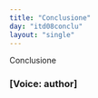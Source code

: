 ```yaml
---
title: "Conclusione"
day: "itd08conclu"
layout: "single"
---
```

<html>
 <head>
 </head>
 <body>
  <div id="d08conclu" type="conclusion" who="author">
   <head>
    Conclusione
   </head>
   <p>
    <h3>
     [Voice: author]
    </h3>
   </p>
   <!--****giovi
04/15: you need to encode la "bella fontana" once you know which one it is

exactly
05/03: done, but not sure it is always the same one****-->
   <p>
    <milestone id="p99970001"/>
    Come
    <name persref="dioneo" type="person">
     Dioneo
    </name>
    ebbe la sua novella finita, cos&iacute;
    <name persref="lauretta" type="person">
     Lauretta
    </name>
    , conoscendo il termine esser venuto oltre al quale pi&uacute; regnar non dovea, commendato il consiglio di
    <name persref="pietrocanigiano" type="person">
     Pietro Canigiano
    </name>
    che apparve dal suo effetto buono e la sagacit&agrave; di
    <name persref="salabaetto" type="person">
     Salabaetto
    </name>
    che non fu minore a mandarlo a essecuzione, levatasi la laurea di capo, in testa a
    <name persref="emilia" type="person">
     Emilia
    </name>
    la pose donnescamente dicendo:
    <q direct="unspecified">
     Madonna, io non so come piacevole reina noi avrem di voi, ma bella la pure avrem noi: fate adunque che alle vostre bellezze l'opere sien rispondenti;
    </q>
    e tornossi a sedere.
   </p>
   <p>
    <milestone id="p99970002"/>
    <name persref="emilia" type="person">
     Emilia
    </name>
    , non tanto dell'esser reina fatta quanto del vedersi cos&iacute; in pubblico commendare di ci&ograve; che le donne sogliono essere pi&uacute; vaghe, un pochetto si vergogn&ograve; e tal nel viso divenne qual in su l'aurora son le novelle rose; ma pur, poi che tenuti ebbe gli occhi alquanto bassi e ebbe il rossore dato luogo, avendo col suo siniscalco de' fatti pertinenti alla brigata ordinato, cos&iacute; cominci&ograve; a parlare:
    <milestone id="p99970003"/>
    <q direct="unspecified">
     Dilettose donne, assai manifestamente veggiamo che, poi che i buoi alcuna parte del giorno hanno faticato sotto il giogo ristretti, quegli esser dal giogo alleviati e disciolti, e liberamente dove lor pi&uacute; piace, per li boschi lasciati sono andare alla pastura:
     <milestone id="p99970004"/>
     e veggiamo ancora non esser men belli, ma molto pi&uacute;, i giardini di varie piante fronzuti che i boschi ne' quali solamente querce veggiamo; per le quali cose io estimo, avendo riguardo quanti giorni sotto certa legge ristretti ragionato abbiamo, che, s&iacute; come a bisognosi, di vagare alquanto e vagando riprender forze a rientrar sotto il giogo non solamente sia utile ma oportuno.
     <milestone id="p99970005"/>
     E per ci&ograve; quello che domane, seguendo il vostro dilettevole ragionar, sia da dire non intendo di ristrignervi sotto alcuna spezialit&agrave;, ma voglio che ciascun secondo che gli piace ragioni, fermamente tenendo che la variet&agrave; delle cose che si diranno non meno graziosa ne fia che l'avrete pur d'una parlato; e cos&iacute; avendo fatto, chi appresso di me nel reame verr&agrave;, s&iacute; come pi&uacute; forti, con maggior sicurt&agrave; ne potr&agrave; nelle usate leggi ristrignere.
    </q>
    <milestone id="p99970006"/>
    E detto questo, infino all'ora della cena libert&agrave; concedette a ciascuno.
   </p>
   <p>
    <milestone id="p99970007"/>
    Commend&ograve; ciascun la
    <name persref="emilia" type="person">
     reina
    </name>
    delle cose dette s&iacute; come savia; e in pi&egrave; drizzatisi, chi a un diletto e chi a un altro si diede: le donne a far ghirlande e a trastullarsi, i giovani a giucare e a cantare, e cos&iacute; infino all'ora della cena passarono. La quale venuta, intorno alla
    <name placeref="fontebrigata-01" type="place">
     bella fontana
    </name>
    con festa e con piacer cenarono, e dopo la cena al modo usato cantando e ballando si trastullarono.
    <milestone id="p99970008"/>
    Alla fine la reina, per seguire de' suoi predecessori lo stilo, non obstanti quelle che volontariamente avevan dette pi&uacute; di loro, comand&ograve; a
    <name persref="panfilo" type="person">
     Panfilo
    </name>
    che una ne dovesse cantare; il quale liberamente cos&iacute; cominci&ograve;:
   </p>
   <div3 type="song" who="panfilo">
    <lg>
     <milestone id="p99970009"/>
     <l>
      Tanto &egrave;, Amore, il bene
     </l>
     <l>
      ch'io per te sento, e l'allegrezza e 'l gioco,
     </l>
     <l>
      ch'io son felice ardendo nel tuo foco.
     </l>
    </lg>
    <lg>
     <milestone id="p99970010"/>
     <l>
      L'abondante allegrezza ch'&egrave; nel core,
     </l>
     <l>
      dell'alta gioia e cara
     </l>
     <l>
      nella qual m'hai recato,
     </l>
     <l>
      non potendo capervi esce di fore,
     </l>
     <l>
      e nella faccia chiara
     </l>
     <l>
      mostra 'l mio lieto stato;
     </l>
     <l>
      ch'essendo innamorato
     </l>
     <l>
      in cos&iacute; alto e raguardevol loco
     </l>
     <l>
      lieve mi fa lo star dov'io mi coco.
     </l>
    </lg>
    <lg>
     <milestone id="p99970011"/>
     <l>
      Io non so col mio canto dimostrare,
     </l>
     <l>
      n&eacute; disegnar col dito,
     </l>
     <l>
      Amore, il ben ch'io sento;
     </l>
     <l>
      e s'io sapessi, mel convien celare;
     </l>
     <l>
      ch&eacute;, s'el fosse sentito,
     </l>
     <l>
      torneria in tormento:
     </l>
     <l>
      ma io son s&iacute; contento,
     </l>
     <l>
      ch'ogni parlar sarebbe corto e fioco
     </l>
     <l>
      pria n'avessi mostrato pure un poco.
     </l>
    </lg>
    <lg>
     <milestone id="p99970012"/>
     <l>
      Chi potrebbe estimar che le mie braccia
     </l>
     <l>
      aggiugnesser gi&agrave; mai
     </l>
     <l>
      l&agrave; dov'io l'ho tenute,
     </l>
     <l>
      e ch'io dovessi giunger la mia faccia
     </l>
     <l>
      l&agrave; dov'io l'accostai
     </l>
     <l>
      per grazia e per salute?
     </l>
     <l>
      Non mi sarien credute
     </l>
     <l>
      le mie fortune; ond'io tutto m'infoco,
     </l>
     <l>
      quel nascondendo ond'io m'allegro e gioco.
     </l>
    </lg>
   </div3>
   <p>
    <milestone id="p99970013"/>
    La canzone di
    <name persref="panfilo" type="person">
     Panfilo
    </name>
    aveva fine, alla quale quantunque per tutti fosse compiutamente risposto, niun ve n'ebbe che, con pi&uacute; attenta sollecitudine che a lui non apparteneva, non notasse le parole di quella, ingegnandosi di quello volersi indovinare che egli di convenirgli tener nascoso cantava; e quantunque varii varie cose andassero imaginando, niun per ci&ograve; alla verit&agrave; del fatto pervenne. Ma la
    <name persref="emilia" type="person">
     reina
    </name>
    , poi che vide la canzon di
    <name persref="panfilo" type="person">
     Panfilo
    </name>
    finita e le giovani donne e gli uomini volentier riposarsi, comand&ograve; che ciascuno se n'andasse a dormire.
   </p>
  </div>
 </body>
</html>